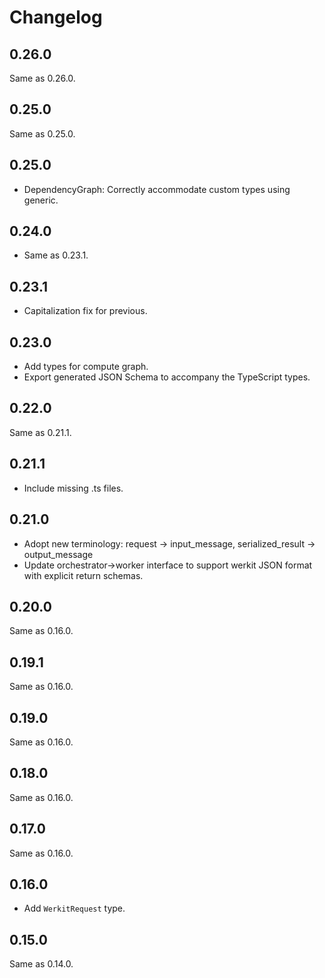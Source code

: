 # Changelog

## 0.26.0

Same as 0.26.0.


## 0.25.0

Same as 0.25.0.


## 0.25.0

- DependencyGraph: Correctly accommodate custom types using generic.


## 0.24.0

- Same as 0.23.1.


## 0.23.1

- Capitalization fix for previous.


## 0.23.0

- Add types for compute graph.
- Export generated JSON Schema to accompany the TypeScript types.


## 0.22.0

Same as 0.21.1.

## 0.21.1

- Include missing .ts files.

## 0.21.0

- Adopt new terminology: request -> input_message, serialized_result ->
  output_message
- Update orchestrator->worker interface to support werkit JSON format with
  explicit return schemas.

## 0.20.0

Same as 0.16.0.

## 0.19.1

Same as 0.16.0.

## 0.19.0

Same as 0.16.0.

## 0.18.0

Same as 0.16.0.

## 0.17.0

Same as 0.16.0.

## 0.16.0

- Add `WerkitRequest` type.

## 0.15.0

Same as 0.14.0.
